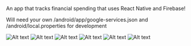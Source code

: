An app that tracks financial spending that uses React Native and Firebase!

Will need your own /android/app/google-services.json and /android/local.properties for development

![Alt text](/assets/Login.png?raw=true&s=100)
![Alt text](/assets/Home1.png?raw=true&s=200)
![Alt text](/assets/Home2.png?raw=true&s=200)
![Alt text](/assets/Category.png?raw=true&s=200)
![Alt text](/assets/Stats1.png?raw=true&s=200)
![Alt text](/assets/Stats2.png?raw=true&s=200)
